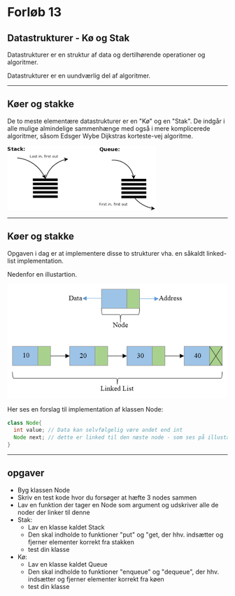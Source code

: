 # Forløb 13
## Datastrukturer - Kø og Stak

Datastrukturer er en struktur af data og dertilhørende operationer og algoritmer.

Datastrukturer er en uundværlig del af algoritmer.

--------------------------------------------------------------------------------------

## Køer og stakke

De to meste elementære datastrukturer er en "Kø" og en "Stak". De indgår i alle mulige almindelige sammenhænge med også i mere komplicerede algoritmer, såsom Edsger Wybe Dijkstras korteste-vej algoritme.

![queue_stack.png](queue_stack.png)


--------------------------------------------------------------------------------------

## Køer og stakke

Opgaven i dag er at implementere disse to strukturer vha. en såkaldt linked-list implementation.

Nedenfor en illustartion.

![Linked-list-nodes.png](Linked-list-nodes.png)

Her ses en forslag til implementation af klassen Node:

```java
class Node{
  int value; // Data kan selvfølgelig være andet end int
  Node next; // dette er linked til den næste node - som ses på illustartionen
}

```

--------------------------------------------------------------------------------------

## opgaver

- Byg klassen Node
- Skriv en test kode hvor du forsøger at hæfte 3 nodes sammen
- Lav en funktion der tager en Node som argument og udskriver alle de noder der linker til denne
- Stak:
  - Lav en klasse kaldet Stack
  - Den skal indholde to funktioner "put" og "get, der hhv. indsætter og fjerner elementer korrekt fra stakken
  - test din klasse
- Kø:
  - Lav en klasse kaldet Queue
  - Den skal indholde to funktioner "enqueue" og "dequeue", der hhv. indsætter og fjerner elementer korrekt fra køen
  - test din klasse
